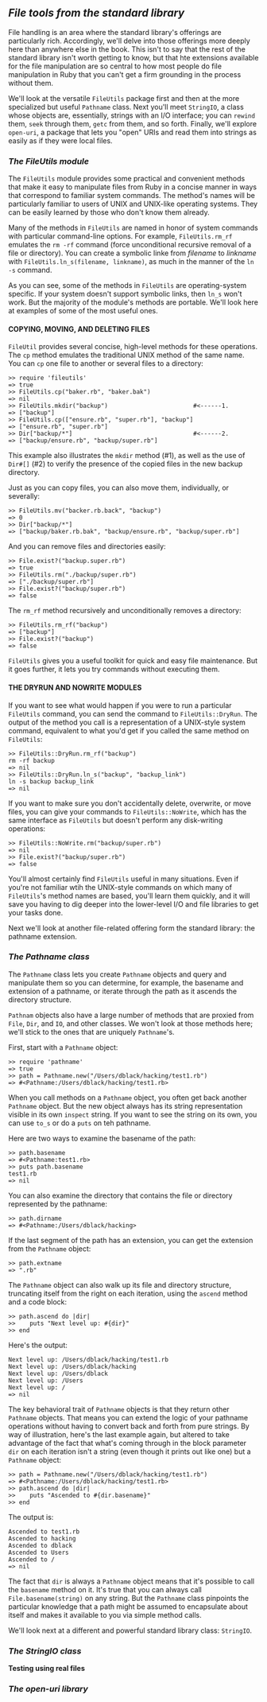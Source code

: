 ## *File tools from the standard library* ##
File handling is an area where the standard library's offerings are particularly rich. Accordingly, we'll delve into those 
offerings more deeply here than anywhere else in the book. This isn't to say that the rest of the standard library isn't worth 
getting to know, but that hte extensions available for the file manipulation are so central to how most people do file manipulation 
in Ruby that you can't get a firm grounding in the process without them.

We'll look at the versatile `FileUtils` package first and then at the more specialized but useful `Pathname` class. Next you'll meet 
`StringIO`, a class whose objects are, essentially, strings with an I/O interface; you can `rewind` them, `seek` through them, `getc` 
from them, and so forth. Finally, we'll explore `open-uri`, a package that lets you "open" URIs and read them into strings as easily 
as if they were local files.

### *The FileUtils module* ### 
The `FileUtils` module provides some practical and convenient methods that make it easy to manipulate files from Ruby in a concise manner in ways that correspond to familiar system commands. The method's names will be particularly familiar to users of UNIX and UNIX-like operating systems. They can be easily learned by those who don't know them already.

Many of the methods in `FileUtils` are named in honor of system commands with particular command-line options. For example, `FileUtils.rm_rf` emulates the `rm -rf` command (force unconditional recursive removal of a file or directory). You can create a symbolic linke from *filename* to *linkname* with `FileUtils.ln_s(filename, linkname)`, as much in the manner of the `ln -s` command.

As you can see, some of the methods in `FileUtils` are operating-system specific. If your system doesn't support symbolic links, then `ln_s` won't work. But the majority of the module's methods are portable. We'll look here at examples of some of the most useful ones.

#### COPYING, MOVING, AND DELETING FILES ####
`FileUtil` provides several concise, high-level methods for these operations. The `cp` method emulates the traditional UNIX method of the same name. You can `cp` one file to another or several files to a directory:

```irb 
>> require 'fileutils'
=> true
>> FileUtils.cp("baker.rb", "baker.bak")
=> nil
>> FileUtils.mkdir("backup")                        #<------1.
=> ["backup"]
>> FileUtils.cp(["ensure.rb", "super.rb"], "backup"]
=> ["ensure.rb", "super.rb"]
>> Dir["backup/*"]                                  #<------2.
=> ["backup/ensure.rb", "backup/super.rb"]
```
This example also illustrates the `mkdir` method (#1), as well as the use of `Dir#[]` (#2) to verify the presence of the copied files in the new backup directory.

Just as you can copy files, you can also move them, individually, or severally:

```irb 
>> FileUtils.mv("backer.rb.back", "backup")
=> 0
>> Dir["backup/*"]
=> ["backup/baker.rb.bak", "backup/ensure.rb", "backup/super.rb"]
```
And you can remove files and directories easily:

```irb
>> File.exist?("backup.super.rb")
=> true
>> FileUtils.rm("./backup/super.rb")
=> ["./backup/super.rb"]
>> File.exist?("backup/super.rb")
=> false
```
The `rm_rf` method recursively and unconditionally removes a directory:

```irb 
>> FileUtils.rm_rf("backup")
=> ["backup"]
>> File.exist?("backup")
=> false
```
`FileUtils` gives you a useful toolkit for quick and easy file maintenance. But it goes further, it lets you try commands without executing them.

#### THE DRYRUN AND NOWRITE MODULES #### 
If you want to see what would happen if you were to run a particular `FileUtils` command, you can send the command to `FileUtils::DryRun`. The output of the method you call is a representation of a UNIX-style system command, equivalent to what you'd get if you called the same method on `FileUtils`:

```irb 
>> FileUtils::DryRun.rm_rf("backup")
rm -rf backup
=> nil
>> FileUtils::DryRun.ln_s("backup", "backup_link")
ln -s backup backup_link
=> nil
```
If you want to make sure you don't accidentally delete, overwrite, or move files, you can give your commands to `FileUtils::NoWrite`, which has the same interface as `FileUtils` but doesn't perform any disk-writing operations:

```irb 
>> FileUtils::NoWrite.rm("backup/super.rb")
=> nil
>> File.exist?("backup/super.rb")
=> false
```
You'll almost certainly find `FileUtils` useful in many situations. Even if you're not familiar wtih the UNIX-style commands on which many of `FileUtils`'s method names are based, you'll learn them quickly, and it will save you having to dig deeper into the lower-level I/O and file libraries to get your tasks done.

Next we'll look at another file-related offering form the standard library: the pathname extension.

### *The Pathname class* ### 
The `Pathname` class lets you create `Pathname` objects and query and manipulate them so you can determine, for example, the basename and extension of a pathname, or iterate through the path as it ascends the directory structure.

`Pathnam` objects also have a large number of methods that are proxied from `File`, `Dir`, and `IO`, and other classes. We won't look at those methods here; we'll stick to the ones that are uniquely `Pathname`'s. 

First, start with a `Pathname` object:

```irb 
>> require 'pathname'
=> true
>> path = Pathname.new("/Users/dblack/hacking/test1.rb")
=> #<Pathname:/Users/dblack/hacking/test1.rb>
```
When you call methods on a `Pathname` object, you often get back another `Pathname` object. But the new object always has its string representation visible in its own `inspect` string. If you want to see the string on its own, you can use `to_s` or do a `puts` on teh pathname. 

Here are two ways to examine the basename of the path:

```irb 
>> path.basename
=> #<Pathname:test1.rb>
>> puts path.basename
test1.rb
=> nil
```
You can also examine the directory that contains the file or directory represented by the pathname:

```irb 
>> path.dirname
=> #<Pathname:/Users/dblack/hacking>
```
If the last segment of the path has an extension, you can get the extension from the `Pathname` object:

```irb 
>> path.extname
=> ".rb"
```
The `Pathname` object can also walk up its file and directory structure, truncating itself from the right on each iteration, using the `ascend` method and a code block:

```irb
>> path.ascend do |dir|
>>    puts "Next level up: #{dir}"
>> end
```
Here's the output:

```irb
Next level up: /Users/dblack/hacking/test1.rb
Next level up: /Users/dblack/hacking
Next level up: /Users/dblack
Next level up: /Users
Next level up: /
=> nil
```
The key behavioral trait of `Pathname` objects is that they return other `Pathname` objects. That means you can extend the logic of your pathname operations without having to convert back and forth from pure strings. By way of illustration, here's the last example again, but altered to take advantage of the fact that what's coming through in the block parameter `dir` on each iteration isn't a string (even though it prints out like one) but a `Pathname` object:

```irb 
>> path = Pathname.new("/Users/dblack/hacking/test1.rb")
=> #<Pathname:/Users/dblack/hacking/test1.rb>
>> path.ascend do |dir|
>>    puts "Ascended to #{dir.basename}"
>> end
```
The output is:

```irb 
Ascended to test1.rb
Ascended to hacking
Ascended to dblack
Ascended to Users
Ascended to /
=> nil
```
The fact that `dir` is always a `Pathname` object means that it's possible to call the `basename` method on it. It's true that you can always call `File.basename(string)` on any string. But the `Pathname` class pinpoints the particular knowledge that a path might be assumed to encapsulate about itself and makes it available to you via simple method calls.

We'll look next at a different and powerful standard library class: `StringIO`.

### *The StringIO class* ###


**Testing using real files**


### *The open-uri library* ###
